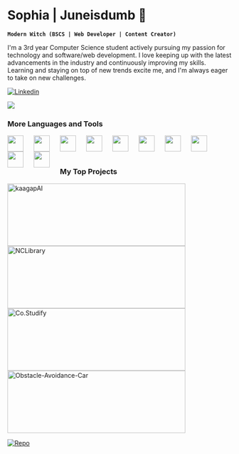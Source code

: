 # Sophia | Juneisdumb 🌙

**`Modern Witch (BSCS | Web Developer | Content Creator)`**

I'm a 3rd year Computer Science student actively pursuing my passion for technology and software/web development. I love keeping up with the latest advancements in the industry and continuously improving my skills. Learning and staying on top of new trends excite me, and I'm always eager to take on new challenges.

<a href="https://www.linkedin.com/in/sophia-granado/"><img alt="Linkedin" title="Linkedin" src="https://img.shields.io/badge/CHECK%20MY%20LINKEDIN%20PROFILE-1F222E?style=for-the-badge&logo=linkedin&logoColor=white"/></a>

<img align="left" src="https://github-readme-stats-xzono0002.vercel.app/api/top-langs/?username=xzono0002&layout=compact&theme=dracula&card_width=1000" />

&emsp;

### More Languages and Tools

<img align="left" width="36px" style="padding-right:20px;" src="https://cdn.jsdelivr.net/gh/devicons/devicon/icons/html5/html5-original.svg" />
<img align="left" width="36px" style="padding-right:20px;" src="https://cdn.jsdelivr.net/gh/devicons/devicon/icons/c/c-original.svg" />
<img align="left" width="36px" style="padding-right:20px;" src="https://cdn.jsdelivr.net/gh/devicons/devicon/icons/mysql/mysql-original.svg" />
<img align="left" width="36px" style="padding-right:20px;" src="https://cdn.jsdelivr.net/gh/devicons/devicon/icons/git/git-original.svg" />
<img align="left" width="36px" style="padding-right:20px;" src="https://cdn.jsdelivr.net/gh/devicons/devicon/icons/vscode/vscode-original.svg" />
<img align="left" width="36px" style="padding-right:20px;" src="https://cdn.jsdelivr.net/gh/devicons/devicon/icons/visualstudio/visualstudio-plain.svg"/>
<img align="left" width="36px" style="padding-right:20px;" src="https://cdn.jsdelivr.net/gh/devicons/devicon/icons/androidstudio/androidstudio-original.svg" />
<img align="left" width="36px" style="padding-right:20px;" src="https://cdn.jsdelivr.net/gh/devicons/devicon/icons/arduino/arduino-original.svg" />
<img align="left" width="36px" style="padding-right:20px;" src="https://cdn.jsdelivr.net/gh/devicons/devicon/icons/figma/figma-original.svg" />
<img align="left" width="36px" style="padding-right:20px;" src="https://cdn.jsdelivr.net/gh/devicons/devicon/icons/photoshop/photoshop-plain.svg" />

&emsp;

&emsp;

### My Top Projects

<p align="left">
<a href="https://github.com/xzono0002/kaagapAI"><img width="400px" height="140px" style="padding-right:30px;" src="https://github-readme-stats-xzono0002.vercel.app/api/pin/?username=xzono0002&repo=kaagapAI&theme=dracula&bg_color=1F222E&title_color=F85D7F&icon_color=F8D866&show_icons=true&show_owner=true" alt="kaagapAI">  </a>
<a href="https://github.com/xzono0002/NCLibrary"><img width="400px" height="140px" style="padding-right:30px;" src="https://github-readme-stats-xzono0002.vercel.app/api/pin/?username=xzono0002&repo=NCLibrary&theme=dracula&bg_color=1F222E&title_color=F85D7F&icon_color=F8D866&show_icons=true&show_owner=true" alt="NCLibrary"></a>
<a href="https://github.com/xzono0002/Co-Studify-V1"><img width="400px" height="140px" style="padding-right:30px;" src="https://github-readme-stats-xzono0002.vercel.app/api/pin/?username=xzono0002&repo=Co-Studify-V1&theme=dracula&bg_color=1F222E&title_color=F85D7F&icon_color=F8D866&show_icons=true&show_owner=true" alt="Co.Studify"></a>
<a href="https://github.com/xzono0002/Smart-Obstacle-Avoidance-Car-in-Arduino"><img width="400px" height="140px" style="padding-right:30px;" src="https://github-readme-stats-xzono0002.vercel.app/api/pin/?username=xzono0002&repo=Smart-Obstacle-Avoidance-Car-in-Arduino&theme=dracula&bg_color=1F222E&title_color=F85D7F&icon_color=F8D866&show_icons=true&show_owner=true" alt="Obstacle-Avoidance-Car"></a>
</p>

<a href="https://github.com/xzono0002?tab=repositories&sort=name"><img alt="Repo" title="Repo" src="https://custom-icon-badges.demolab.com/badge/-Click%20Here%20For%20All%20My%20Repos-1F222E?style=for-the-badge&logoColor=white&logo=repo"/></a>
